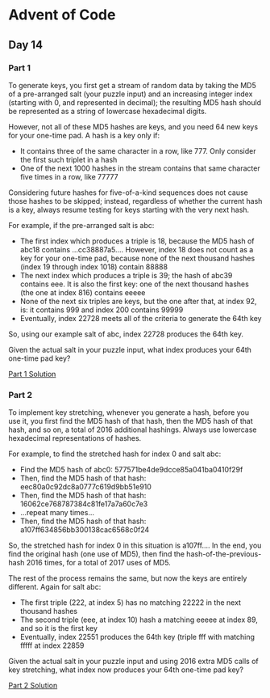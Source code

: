# Advent of Code
## Day 14

### Part 1
To generate keys, you first get a stream of random data by taking the MD5 of a pre-arranged salt (your puzzle input) and an increasing integer index (starting with 0, and represented in decimal); the resulting MD5 hash should be represented as a string of lowercase hexadecimal digits.

However, not all of these MD5 hashes are keys, and you need 64 new keys for your one-time pad. A hash is a key only if:
* It contains three of the same character in a row, like 777. Only consider the first such triplet in a hash
* One of the next 1000 hashes in the stream contains that same character five times in a row, like 77777

Considering future hashes for five-of-a-kind sequences does not cause those hashes to be skipped; instead, regardless of whether the current hash is a key, always resume testing for keys starting with the very next hash.

For example, if the pre-arranged salt is abc:
* The first index which produces a triple is 18, because the MD5 hash of abc18 contains ...cc38887a5.... However, index 18 does not count as a key for your one-time pad, because none of the next thousand hashes (index 19 through index 1018) contain 88888
* The next index which produces a triple is 39; the hash of abc39 contains eee. It is also the first key: one of the next thousand hashes (the one at index 816) contains eeeee
* None of the next six triples are keys, but the one after that, at index 92, is: it contains 999 and index 200 contains 99999
* Eventually, index 22728 meets all of the criteria to generate the 64th key

So, using our example salt of abc, index 22728 produces the 64th key.

Given the actual salt in your puzzle input, what index produces your 64th one-time pad key?

[Part 1 Solution](part1.rb)

### Part 2
To implement key stretching, whenever you generate a hash, before you use it, you first find the MD5 hash of that hash, then the MD5 hash of that hash, and so on, a total of 2016 additional hashings. Always use lowercase hexadecimal representations of hashes.

For example, to find the stretched hash for index 0 and salt abc:
* Find the MD5 hash of abc0: 577571be4de9dcce85a041ba0410f29f
* Then, find the MD5 hash of that hash: eec80a0c92dc8a0777c619d9bb51e910
* Then, find the MD5 hash of that hash: 16062ce768787384c81fe17a7a60c7e3
* ...repeat many times...
* Then, find the MD5 hash of that hash: a107ff634856bb300138cac6568c0f24

So, the stretched hash for index 0 in this situation is a107ff.... In the end, you find the original hash (one use of MD5), then find the hash-of-the-previous-hash 2016 times, for a total of 2017 uses of MD5.

The rest of the process remains the same, but now the keys are entirely different. Again for salt abc:
* The first triple (222, at index 5) has no matching 22222 in the next thousand hashes
* The second triple (eee, at index 10) hash a matching eeeee at index 89, and so it is the first key
* Eventually, index 22551 produces the 64th key (triple fff with matching fffff at index 22859

Given the actual salt in your puzzle input and using 2016 extra MD5 calls of key stretching, what index now produces your 64th one-time pad key?

[Part 2 Solution](part2.rb)